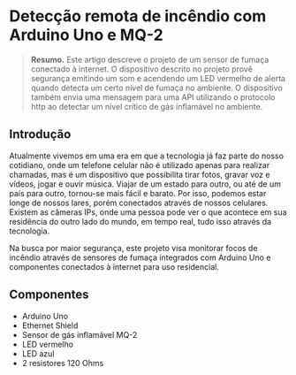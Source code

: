 # Detecção remota de incêndio com Arduino Uno e MQ-2
> **Resumo.** Este artigo descreve o projeto de um sensor de fumaça conectado à internet. O dispositivo descrito no projeto provê segurança emitindo um som e acendendo um LED vermelho de alerta quando detecta um certo nível de fumaça no ambiente. O dispositivo também envia uma mensagem para uma API utilizando o protocolo http ao detectar um nível crítico de gás inflamável no ambiente.
## Introdução

Atualmente vivemos em uma era em que a tecnologia já faz parte do nosso cotidiano, onde um telefone celular não é utilizado apenas para realizar chamadas, mas é um dispositivo que possibilita tirar fotos, gravar voz e vídeos, jogar e ouvir música. Viajar de um estado para outro, ou até de um país para outro, tornou-se mais fácil e barato. Por isso, podemos estar longe de nossos lares, porém conectados através de nossos celulares. Existem as câmeras IPs, onde uma pessoa pode ver o que acontece em sua residência do outro lado do mundo, em tempo real, tudo isso através da tecnologia.

Na busca por maior segurança, este projeto visa monitorar focos de incêndio através de sensores de fumaça integrados com Arduino Uno e componentes conectados à internet para uso residencial.
## Componentes
* Arduino Uno
* Ethernet Shield
* Sensor de gás inflamável MQ-2
* LED vermelho
* LED azul
* 2 resistores 120 Ohms
